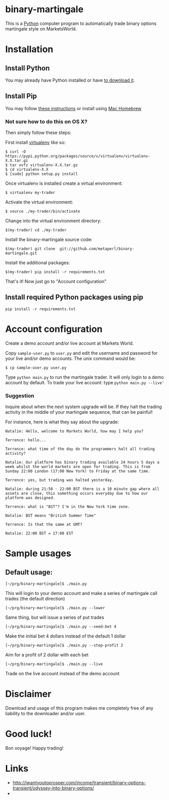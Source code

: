 binary-martingale
=================

This is a [Python](http://www.python.org) computer program to automatically trade binary options martingale style on  MarketsWorld.

# Installation

## Install Python

You may already have Python installed or have [to download
it](http://python.org/download/).


## Install Pip

You may follow [these
instructions](http://www.pip-installer.org/en/latest/installing.html#installing-globally)
or install using [Mac Homebrew](http://mxcl.github.io/homebrew/)

### Not sure how to do this on OS X?

Then simply follow these steps:

First install
[virtualenv](http://www.virtualenv.org/en/latest/#installation) like
so:

    $ curl -O https://pypi.python.org/packages/source/v/virtualenv/virtualenv-X.X.tar.gz
    $ tar xvfz virtualenv-X.X.tar.gz
    $ cd virtualenv-X.X
    $ [sudo] python setup.py install

Once virtualenv is installed create a virtual environment:

    $ virtualenv my-trader

Activate the virtual environment:

    $ source ./my-trader/bin/activate

Change into the virtual environment directory:

    $(my-trader) cd ./my-trader

Install the binary-martingale source code:

    $(my-trader) git clone  git://github.com/metaperl/binary-martingale.git

Install the additional packages:

    $(my-trader) pip install -r requirements.txt

That's it! Now just go to "Account configuration"


## Install required Python packages using pip

    pip install -r requirements.txt

# Account configuration

Create a demo account and/or live account at Markets World.

Copy `sample-user.py` to `user.py` and edit the username and password for
your live and/or demo accounts. The unix command would be:

    $ cp sample-user.py user.py

Type `python main.py` to run the martingale trader. It will only login
to a demo account by default. To trade your live account: type `python
main.py --live'`


### Suggestion

Inquire about when the next system upgrade will be. If they halt the
trading activity in the middle of your martingale sequence, that can
be painful!

For instance, here is what they say about the upgrade:

```
Natalie: Hello, welcome to Markets World, how may I help you?

Terrence: hello...

Terrence: what time of the day do the programmers halt all trading activity?

Natalie: Our platform has binary trading available 24 hours 5 days a week whilst the world markets are open for trading. This is from Sunday 22:00 London (17:00 New York) to Friday at the same time.

Terrence: yes, but trading was halted yesterday.

Natalie: during 21:50 - 22:00 BST there is a 10 minute gap where all assets are close, this something occurs everyday due to how our platform was designed.

Terrence: what is "BST"? I'm in the New York time zone.

Natalie: BST means "British Summer Time"

Terrence: Is that the same at GMT?

Natalie: 22:00 BST = 17:00 EST
```
# Sample usages

## Default usage:

    [~/prg/binary-martingale]$ ./main.py

This will login to your demo account and make a series of martingale call trades (the default direction)

    [~/prg/binary-martingale]$ ./main.py --lower

Same thing, but will issue a series of put trades

    [~/prg/binary-martingale]$ ./main.py --seed-bet 4

Make the initial bet 4 dollars instead of the default 1 dollar

    [~/prg/binary-martingale]$ ./main.py --step-profit 2

Aim for a profit of 2 dollar with each bet

    [~/prg/binary-martingale]$ ./main.py --live

Trade on the live account instead of the demo account

# Disclaimer

Download and usage of this program makes me completely free of any liability to the downloader and/or user.

# Good luck!

Bon voyage! Happy trading!

# Links

-
  http://iwantyoutoprosper.com/income/transient/binary-options-transient/odyssey-into-binary-options/
-
